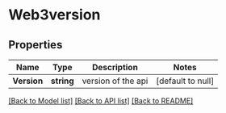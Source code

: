 # Web3version

## Properties
Name | Type | Description | Notes
------------ | ------------- | ------------- | -------------
**Version** | **string** | version of the api | [default to null]

[[Back to Model list]](../README.md#documentation-for-models) [[Back to API list]](../README.md#documentation-for-api-endpoints) [[Back to README]](../README.md)

